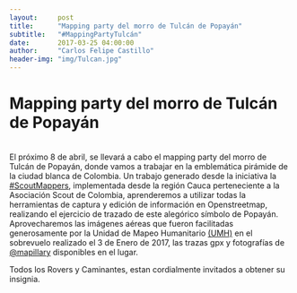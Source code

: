 ```yaml
---
layout:     post
title:      "Mapping party del morro de Tulcán de Popayán"
subtitle:   "#MappingPartyTulcán"
date:       2017-03-25 04:00:00
author:     "Carlos Felipe Castillo"
header-img: "img/Tulcan.jpg"
---
```

<h1>Mapping party del morro de Tulcán de Popayán</h1>
<br>
El próximo 8 de abril, se llevará a cabo el mapping party del morro de Tulcán de Popayán, donde vamos a trabajar en la emblemática pirámide de la ciudad blanca de Colombia.
Un trabajo generado desde la iniciativa la <a href="https://www.openstreetmap.org/user/kaxtillo/diary/40741">#ScoutMappers</a>, implementada desde la región Cauca perteneciente a la Asociación Scout de Colombia, aprenderemos a utilizar todas la herramientas de captura y edición de información en Openstreetmap, realizando el ejercicio de trazado de este alegórico símbolo de Popayán.
Aprovecharemos las imágenes aéreas que fueron facilitadas generosamente por la Unidad de Mapeo Humanitario <a href="https://youtu.be/j2O7UJDjwL4">(UMH)</a> en el sobrevuelo realizado el 3 de Enero de 2017, las trazas gpx y fotografías de <a href="https://www.mapillary.com/">@mapillary</a> disponibles en el lugar.

Todos los Rovers y Caminantes, estan cordialmente invitados a obtener su insignia.
